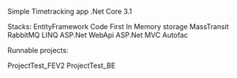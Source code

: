Simple Timetracking app .Net Core 3.1

Stacks: 
EntityFramework Code First In Memory storage
MassTransit
RabbitMQ
LINQ
ASP.Net WebApi
ASP.Net MVC
Autofac

Runnable projects: 

ProjectTest_FEV2
ProjectTest_BE

